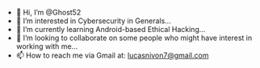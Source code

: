 - 👋 Hi, I’m @Ghost52
- 👀 I’m interested in Cybersecurity in Generals...
- 🌱 I’m currently learning Android-based Ethical Hacking...
- 💞️ I’m looking to collaborate 
on some people who might have interest in working with me...
- 📫 How to reach me via Gmail at: lucasnivon7@gmail.com

<!---
Ghost52/Ghost52 is a ✨ special ✨ repository because its `README.md` (this file) appears on your GitHub profile.
You can click the Preview link to take a look at your changes.
--->
